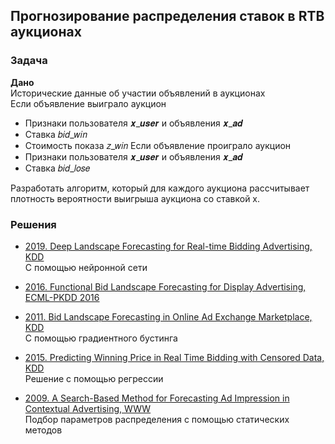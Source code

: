 ## Прогнозирование распределения ставок в RTB аукционах

### Задача
**Дано**   
Исторические данные об участии объявлений в аукционах   
Если объявление выиграло аукцион  
* Признаки пользователя 𝒙_𝒖𝒔𝒆𝒓 и объявления 𝒙_𝒂𝒅
* Cтавка 𝑏𝑖𝑑_𝑤𝑖𝑛
* Стоимость показа 𝑧_𝑤𝑖𝑛
Если объявление проиграло аукцион  
* Признаки пользователя 𝒙_𝒖𝒔𝒆𝒓 и объявления 𝒙_𝒂𝒅
* Cтавка 𝑏𝑖𝑑_𝑙𝑜𝑠𝑒

Разработать алгоритм, который для каждого аукциона рассчитывает плотность вероятности выигрыша аукциона со ставкой x.

### Решения
* [2019. Deep Landscape Forecasting for Real-time Bidding Advertising, KDD](https://arxiv.org/pdf/1905.03028.pdf)  
С помощью нейронной сети

* [2016. Functional Bid Landscape Forecasting
for Display Advertising, ECML-PKDD 2016](http://www.saying.ren/slides/functional-bid-lands.pdf)  

* [2011. Bid Landscape Forecasting in Online Ad Exchange Marketplace, KDD](http://www2009.eprints.org/50/1/p491.pdf)  
С помощью градиентного бустинга

* [2015. Predicting Winning Price in Real Time Bidding with
Censored Data, KDD](http://wnzhang.net/share/rtb-papers/win-price-pred.pdf)   
Решение с помощью регрессии

* [2009. A Search-Based Method for Forecasting Ad Impression in Contextual Advertising, WWW](http://www2009.eprints.org/50/1/p491.pdf)  
Подбор параметров распределения с помощью статических методов
